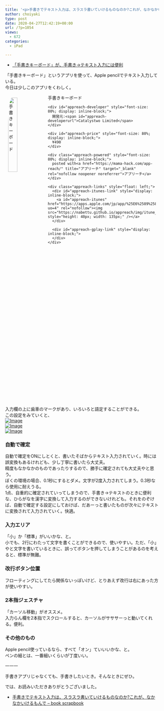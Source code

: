 ```yaml
---
title: '<p>手書きでテキスト入力は、スラスラ書いていけるものなのか?これが、なかなかいけるもんで</p>'
author: choiyaki
type: post
date: 2020-04-27T12:42:19+00:00
url: /?p=1054
views:
  - 672
categories:
  - iPad

---
```

  * [「手書きキーボード」が、手書き→テキスト入力には便利][1]

「手書きキーボード」というアプリを使って、Apple pencilでテキスト入力している。  
今日は少しこのアプリをくわしく。

<div id="appreach-box" style="text-align: left;">
  <img id="appreach-image" src="https://i1.wp.com/is3-ssl.mzstatic.com/image/thumb/Purple114/v4/15/ba/58/15ba5823-7448-b446-3573-1577c40d2098/source/512x512bb.jpg?w=660&#038;ssl=1" alt="手書きキーボード" style="float: left; margin: 10px; width: 25%; max-width: 120px; border-top-left-radius: 10%; border-top-right-radius: 10%; border-bottom-right-radius: 10%; border-bottom-left-radius: 10%;" data-recalc-dims="1" /></p> 
  
  <div class="appreach-info" style="margin: 10px;">
    <div id="appreach-appname">
      手書きキーボード
    </div>
    
    <div id="appreach-developer" style="font-size: 80%; display: inline-block;">
      開発元:<span id="appreach-developerurl">Catalystwo Limited</span>
    </div>
    
    <div id="appreach-price" style="font-size: 80%; display: inline-block;">
      ¥490
    </div>
    
    <div class="appreach-powered" style="font-size: 80%; display: inline-block;">
      posted with<a href="https://mama-hack.com/app-reach/" title="アプリーチ" target="_blank" rel="nofollow noopener noreferrer">アプリーチ</a>
    </div>
    
    <div class="appreach-links" style="float: left;">
      <div id="appreach-itunes-link" style="display: inline-block;">
        <a id="appreach-itunes" href="https://apps.apple.com/jp/app/%25E6%2589%258B%25E6%259B%25B8%25E3%2581%258D%25E3%2582%25AD%25E3%2583%25BC%25E3%2583%259C%25E3%2583%25BC%25E3%2583%2589/id926102392?uo=4" rel="nofollow"><img src="https://nabettu.github.io/appreach/img/itune_ja.svg" style="height: 40px; width: 135px;" /></a>
      </div>
      
      <div id="appreach-gplay-link" style="display: inline-block;">
      </div>
    </div>
  </div>
  
  <div class="appreach-footer" style="margin-bottom: 10px; clear: left;">
  </div>
</div>

入力欄の上に歯車のマークがあり、いろいろと語定することができる。  
この設定をみていくと、  
[![Image][2]][3]  
[![Image][4]][5]  
[![Image][6]][7]

### 自動で確定

自動で確定をONにしとくと、書いたそばからテキスト入力されていく。時には誤変換もあるけれども、少し丁寧に書いたら大丈夫。  
精度もなかなかのものであったりするので、勝手に確定されても大丈夫やと思う。  
ぼくの環境の場合、0.1秒にするとダメ。文字が2度入力されてしまう。0.3秒なら使用に耐えうる。  
1点、自重的に確定されていってしまうので、手書き→テキストのときに便利な、ひらがなを漢字に変換して入力するのができないけれども。それをのぞけば、自動で確定する設定にしておけば、だあーっと書いたものが次々にテキストに変換されて入力されていく。快適。

### 入力エリア

「小」か「標準」がいいかな、と。  
小でも、2行にわたって文字を書くことができるので、使いやすい。ただ、「小」やと文字を書いているときに、誤ってボタンを押してしまうことがあるのを考えると、標準が無難。

### 改行ボタン位置

フローティングにしてたら関係ないっぽ­いけど、とりあえず改行は右にあった方が使いやすい。

### 2本指ジェスチャ

「カーソル移動」がオススメ。  
入力らん欄を2本指でスクロールすると、カーソルがサササーっと動いてくれる。便利。

### その他のもの

Apple pencil使っているなら、すべて「オン」ていいいかな、と。  
ペンの細とは、一番細いくらいが丁度いい。

一一一

手書きアプリじゃなくても、手書きしたいとき。そんなときにぜひ。

では、お読みいただきありがとうございました。

  * [手書きでテキスト入力は、スラスラ書いていけるものなのか?これが、なかなかいけるもんで &#8211; book scrapbook][8]

 [1]: https://choiyaki.com/?p=1044
 [2]: https://gyazo.com/d50948151408bccf81bfb79d1145db96/thumb/1000
 [3]: https://gyazo.com/d50948151408bccf81bfb79d1145db96
 [4]: https://gyazo.com/be829c6d74deb9d072d1a0ff11bf994f/thumb/1000
 [5]: https://gyazo.com/be829c6d74deb9d072d1a0ff11bf994f
 [6]: https://gyazo.com/6c3624f78aaf6c867de578ea0c148d6d/thumb/1000
 [7]: https://gyazo.com/6c3624f78aaf6c867de578ea0c148d6d
 [8]: https://scrapbox.io/choiyaki-hondana/%E6%89%8B%E6%9B%B8%E3%81%8D%E3%81%A7%E3%83%86%E3%82%AD%E3%82%B9%E3%83%88%E5%85%A5%E5%8A%9B%E3%81%AF%E3%80%81%E3%82%B9%E3%83%A9%E3%82%B9%E3%83%A9%E6%9B%B8%E3%81%84%E3%81%A6%E3%81%84%E3%81%91%E3%82%8B%E3%82%82%E3%81%AE%E3%81%AA%E3%81%AE%E3%81%8B%3F%E3%81%93%E3%82%8C%E3%81%8C%E3%80%81%E3%81%AA%E3%81%8B%E3%81%AA%E3%81%8B%E3%81%84%E3%81%91%E3%82%8B%E3%82%82%E3%82%93%E3%81%A7